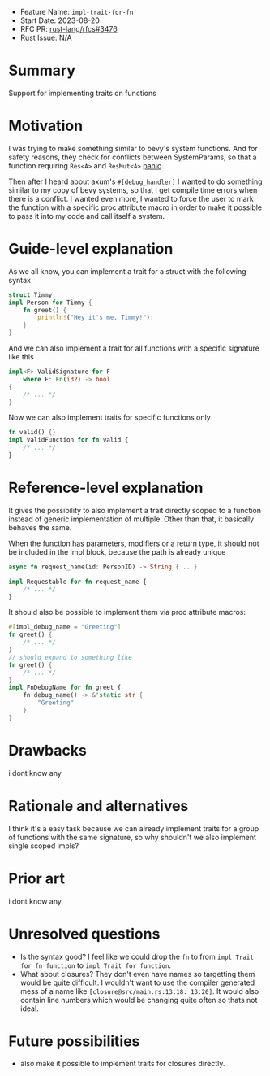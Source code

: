 - Feature Name: `impl-trait-for-fn`
- Start Date: 2023-08-20
- RFC PR: [rust-lang/rfcs#3476](https://github.com/rust-lang/rfcs/pull/3476)
- Rust Issue: N/A

# Summary
[summary]: #summary

Support for implementing traits on functions

# Motivation
[motivation]: #motivation

I was trying to make something similar to bevy's system functions. And for safety reasons, they check for conflicts between SystemParams, so that a function requiring `Res<A>` and `ResMut<A>` [panic](https://github.com/bevyengine/bevy/blob/main/crates/bevy_ecs/src/system/system_param.rs#L421).

Then after I heard about axum's [`#[debug_handler]`](https://docs.rs/axum/latest/axum/attr.debug_handler.html) I wanted to do something similar to my copy of bevy systems, so that I get compile time errors when there is a conflict. I wanted even more, I wanted to force the user to mark the function with a specific proc attribute macro in order to make it possible to pass it into my code and call itself a system.

# Guide-level explanation
[guide-level-explanation]: #guide-level-explanation

As we all know, you can implement a trait for a struct with the following syntax
```rust
struct Timmy;
impl Person for Timmy {
    fn greet() {
        println!("Hey it's me, Timmy!");
    }
}
```
And we can also implement a trait for all functions with a specific signature like this
```rust
impl<F> ValidSignature for F
    where F: Fn(i32) -> bool
{
    /* ... */
}
```
Now we can also implement traits for specific functions only
```rust
fn valid() {}
impl ValidFunction for fn valid {
    /* ... */
}
```

# Reference-level explanation
[reference-level-explanation]: #reference-level-explanation

It gives the possibility to also implement a trait directly scoped to a function instead of generic implementation of multiple. Other than that, it basically behaves the same. 


When the function has parameters, modifiers or a return type, it should not be included in the impl block, because the path is already unique
```rust
async fn request_name(id: PersonID) -> String { .. }

impl Requestable for fn request_name {
    /* ... */
}
```
It should also be possible to implement them via proc attribute macros:
```rust
#[impl_debug_name = "Greeting"]
fn greet() {
    /* ... */
}
// should expand to something like
fn greet() {
    /* ... */
}
impl FnDebugName for fn greet {
    fn debug_name() -> &'static str {
        "Greeting"
    }
}
```

# Drawbacks
[drawbacks]: #drawbacks

i dont know any

# Rationale and alternatives
[rationale-and-alternatives]: #rationale-and-alternatives

I think it's a easy task because we can already implement traits for a group of functions with the same signature, so why shouldn't we also implement single scoped impls?

# Prior art
[prior-art]: #prior-art

i dont know any

# Unresolved questions
[unresolved-questions]: #unresolved-questions

- Is the syntax good? I feel like we could drop the `fn` to from `impl Trait for fn function` to `impl Trait for function`.
- What about closures? They don't even have names so targetting them would be quite difficult. I wouldn't want to use the compiler generated mess of a name like `[closure@src/main.rs:13:18: 13:20]`. It would also contain line numbers which would be changing quite often so thats not ideal.

# Future possibilities
[future-possibilities]: #future-possibilities

- also make it possible to implement traits for closures directly.